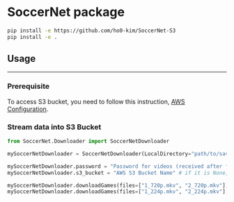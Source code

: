 # SoccerNet package

```bash
pip install -e https://github.com/ho0-kim/SoccerNet-S3
pip install -e .
```

## Usage
---
### Prerequisite
To access S3 bucket, you need to follow this instruction, [AWS Configuration](https://boto3.amazonaws.com/v1/documentation/api/latest/guide/quickstart.html#configuration).

### Stream data into S3 Bucket
```python
from SoccerNet.Downloader import SoccerNetDownloader

mySoccerNetDownloader = SoccerNetDownloader(LocalDirectory="path/to/savedir") # "LocalDirectory" refers to the directory where data is stored, encompassing both directories within both the local environment and an S3 bucket.

mySoccerNetDownloader.password = "Password for videos (received after filling the NDA)"
mySoccerNetDownloader.s3_bucket = "AWS S3 Bucket Name" # if it is None, it will download data into local

mySoccerNetDownloader.downloadGames(files=["1_720p.mkv", "2_720p.mkv"], split=["train","valid","test","challenge"])
mySoccerNetDownloader.downloadGames(files=["1_224p.mkv", "2_224p.mkv"], split=["train","valid","test","challenge"])
```
